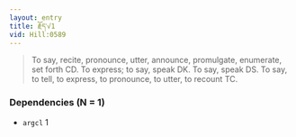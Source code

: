 ```yaml
---
layout: entry
title: རྗོད་√1
vid: Hill:0589
---
```

> To say, recite, pronounce, utter, announce, promulgate, enumerate, set forth CD. To express; to say, speak DK. To say, speak DS. To say, to tell, to express, to pronounce, to utter, to recount TC.
### Dependencies (N = 1)
* `argcl` 1
